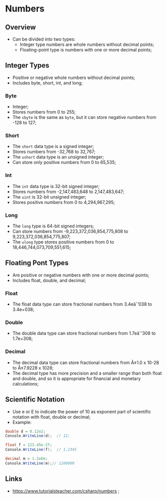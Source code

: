 # Numbers

## Overview

- Can be divided into two types:
  - Integer type numbers are whole numbers without decimal points;
  - Floating-point type is numbers with one or more decimal points;

## Integer Types

- Positive or negative whole numbers without decimal points;
- Includes byte, short, int, and long;

### Byte

- Integer;
- Stores numbers from 0 to 255;
- The `sbyte` is the same as `byte`, but it can store negative numbers from -128 to 127;

### Short

- The `short` data type is a signed integer;
- Stores numbers from -32,768 to 32,767;
- The `ushort` data type is an unsigned integer;
- Can store only positive numbers from 0 to 65,535;

### Int

- The `int` data type is 32-bit signed integer;
- Stores numbers from -2,147,483,648 to 2,147,483,647;
- The `uint` is 32-bit unsigned integer;
- Stores positive numbers from 0 to 4,294,967,295;

### Long

- The `long` type is 64-bit signed integers;
- Can store numbers from -9,223,372,036,854,775,808 to 9,223,372,036,854,775,807;
- The `ulong` type stores positive numbers from 0 to 18,446,744,073,709,551,615;

## Floating Pont Types

- Are positive or negative numbers with one or more decimal points;
- Includes float, double, and decimal;

### Float

- The float data type can store fractional numbers from 3.4eâˆ’038 to 3.4e+038;

### Double

- The double data type can store fractional numbers from 1.7eâˆ’308 to 1.7e+308;

### Decimal

- The decimal data type can store fractional numbers from Â±1.0 x 10-28 to Â±7.9228 x 1028;
- The decimal type has more precision and a smaller range than both float and double, and so it is appropriate for financial and monetary calculations;

## Scientific Notation

- Use e or E to indicate the power of 10 as exponent part of scientific notation with float, double or decimal;
- Example:

```c#
double d = 0.12e2;
Console.WriteLine(d);  // 12;

float f = 123.45e-2f;
Console.WriteLine(f);  // 1.2345

decimal m = 1.2e6m;
Console.WriteLine(m);// 1200000
```

## Links

- <https://www.tutorialsteacher.com/csharp/numbers> ;

